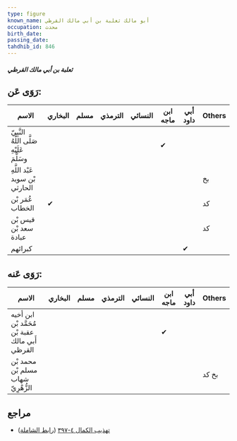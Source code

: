```yaml
---
type: figure
known_name: أبو مالك ثعلبة بن أبي مالك القرظي
occupation: محدث
birth_date:
passing_date:
tahdhib_id: 846
---
```

##### ثعلبة بن أبي مالك القرظي

## رَوَى عَن:
| الاسم                                      | البخاري | مسلم | الترمذي | النسائي | ابن ماجه | أبي داود | Others |
| ------------------------------------------ | ------- | ---- | ------- | ------- | -------- | -------- | ------ |
| النَّبِيّ صَلَّى اللَّهُ عَلَيْهِ وسَلَّمَ |         |      |         |         | ✔        |          |        |
| عَبْد اللَّهِ بْن سويد الحارثي             |         |      |         |         |          |          | بخ     |
| عُمَر بْن الخطاب                           | ✔       |      |         |         |          |          | كد     |
| قيس بْن سعد بْن عبادة                      |         |      |         |         |          |          | كد     |
| كبرائهم                                    |         |      |         |         |          | ✔        |        |
## رَوَى عَنه:
| الاسم                                           | البخاري | مسلم | الترمذي | النسائي | ابن ماجه | أبي داود | Others |
| ----------------------------------------------- | ------- | ---- | ------- | ------- | -------- | -------- | ------ |
| ابن أخيه مُحَمَّد بْن عقبة بْن أَبي مالك القرظي |         |      |         |         | ✔        |          |        |
| محمد بْن مسلم بْن شهاب الزُّهْرِيّ              |         |      |         |         |          |          | بخ كد  |
## مراجع
- [تهذيب الكمال ٤-٣٩٧](obsidian://open?vault=Tahdhib-al-Kamal&file=Figures/٨٤٦-ثعلبة%20بن%20أبي%20مالك%20القرظي) ([رابط الشاملة](https://shamela.ws/book/3722/1911))